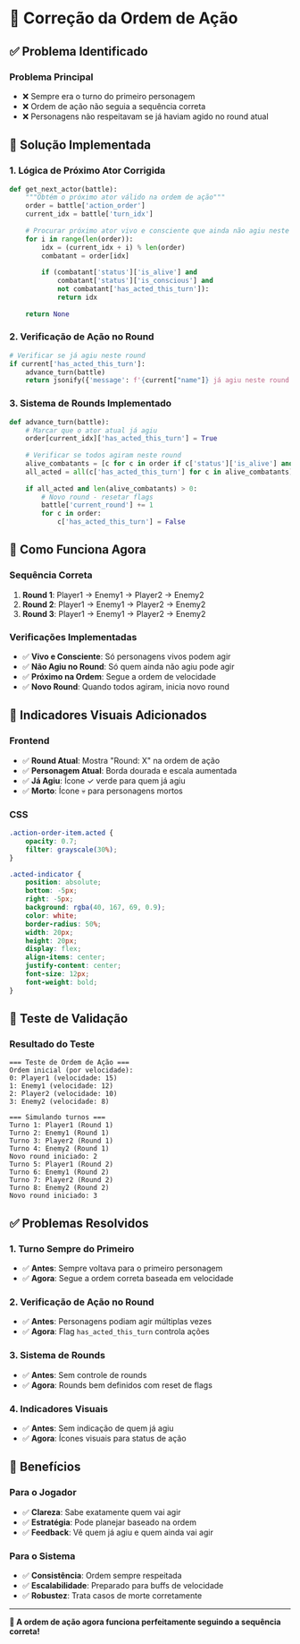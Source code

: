 # 🔧 Correção da Ordem de Ação

## ✅ Problema Identificado

### **Problema Principal**
- ❌ Sempre era o turno do primeiro personagem
- ❌ Ordem de ação não seguia a sequência correta
- ❌ Personagens não respeitavam se já haviam agido no round atual

## 🔧 Solução Implementada

### **1. Lógica de Próximo Ator Corrigida**
```python
def get_next_actor(battle):
    """Obtém o próximo ator válido na ordem de ação"""
    order = battle['action_order']
    current_idx = battle['turn_idx']
    
    # Procurar próximo ator vivo e consciente que ainda não agiu neste round
    for i in range(len(order)):
        idx = (current_idx + i) % len(order)
        combatant = order[idx]
        
        if (combatant['status']['is_alive'] and 
            combatant['status']['is_conscious'] and 
            not combatant['has_acted_this_turn']):
            return idx
    
    return None
```

### **2. Verificação de Ação no Round**
```python
# Verificar se já agiu neste round
if current['has_acted_this_turn']:
    advance_turn(battle)
    return jsonify({'message': f'{current["name"]} já agiu neste round.'})
```

### **3. Sistema de Rounds Implementado**
```python
def advance_turn(battle):
    # Marcar que o ator atual já agiu
    order[current_idx]['has_acted_this_turn'] = True
    
    # Verificar se todos agiram neste round
    alive_combatants = [c for c in order if c['status']['is_alive'] and c['status']['is_conscious']]
    all_acted = all(c['has_acted_this_turn'] for c in alive_combatants)
    
    if all_acted and len(alive_combatants) > 0:
        # Novo round - resetar flags
        battle['current_round'] += 1
        for c in order:
            c['has_acted_this_turn'] = False
```

## 🎯 Como Funciona Agora

### **Sequência Correta**
1. **Round 1**: Player1 → Enemy1 → Player2 → Enemy2
2. **Round 2**: Player1 → Enemy1 → Player2 → Enemy2
3. **Round 3**: Player1 → Enemy1 → Player2 → Enemy2

### **Verificações Implementadas**
- ✅ **Vivo e Consciente**: Só personagens vivos podem agir
- ✅ **Não Agiu no Round**: Só quem ainda não agiu pode agir
- ✅ **Próximo na Ordem**: Segue a ordem de velocidade
- ✅ **Novo Round**: Quando todos agiram, inicia novo round

## 🎨 Indicadores Visuais Adicionados

### **Frontend**
- ✅ **Round Atual**: Mostra "Round: X" na ordem de ação
- ✅ **Personagem Atual**: Borda dourada e escala aumentada
- ✅ **Já Agiu**: Ícone ✓ verde para quem já agiu
- ✅ **Morto**: Ícone 💀 para personagens mortos

### **CSS**
```css
.action-order-item.acted {
    opacity: 0.7;
    filter: grayscale(30%);
}

.acted-indicator {
    position: absolute;
    bottom: -5px;
    right: -5px;
    background: rgba(40, 167, 69, 0.9);
    color: white;
    border-radius: 50%;
    width: 20px;
    height: 20px;
    display: flex;
    align-items: center;
    justify-content: center;
    font-size: 12px;
    font-weight: bold;
}
```

## 🧪 Teste de Validação

### **Resultado do Teste**
```
=== Teste de Ordem de Ação ===
Ordem inicial (por velocidade):
0: Player1 (velocidade: 15)
1: Enemy1 (velocidade: 12)
2: Player2 (velocidade: 10)
3: Enemy2 (velocidade: 8)

=== Simulando turnos ===
Turno 1: Player1 (Round 1)
Turno 2: Enemy1 (Round 1)
Turno 3: Player2 (Round 1)
Turno 4: Enemy2 (Round 1)
Novo round iniciado: 2
Turno 5: Player1 (Round 2)
Turno 6: Enemy1 (Round 2)
Turno 7: Player2 (Round 2)
Turno 8: Enemy2 (Round 2)
Novo round iniciado: 3
```

## ✅ Problemas Resolvidos

### **1. Turno Sempre do Primeiro**
- ✅ **Antes**: Sempre voltava para o primeiro personagem
- ✅ **Agora**: Segue a ordem correta baseada em velocidade

### **2. Verificação de Ação no Round**
- ✅ **Antes**: Personagens podiam agir múltiplas vezes
- ✅ **Agora**: Flag `has_acted_this_turn` controla ações

### **3. Sistema de Rounds**
- ✅ **Antes**: Sem controle de rounds
- ✅ **Agora**: Rounds bem definidos com reset de flags

### **4. Indicadores Visuais**
- ✅ **Antes**: Sem indicação de quem já agiu
- ✅ **Agora**: Ícones visuais para status de ação

## 🚀 Benefícios

### **Para o Jogador**
- ✅ **Clareza**: Sabe exatamente quem vai agir
- ✅ **Estratégia**: Pode planejar baseado na ordem
- ✅ **Feedback**: Vê quem já agiu e quem ainda vai agir

### **Para o Sistema**
- ✅ **Consistência**: Ordem sempre respeitada
- ✅ **Escalabilidade**: Preparado para buffs de velocidade
- ✅ **Robustez**: Trata casos de morte corretamente

---

**🎉 A ordem de ação agora funciona perfeitamente seguindo a sequência correta!** 